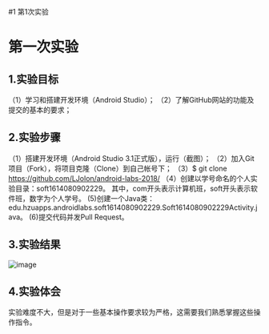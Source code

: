 #1 第1次实验
# 第一次实验
## 1.实验目标
（1）学习和搭建开发环境（Android Studio）；
（2）了解GitHub网站的功能及提交的基本的要求；
 ## 2.实验步骤
（1）搭建开发环境（Android Studio 3.1正式版），运行（截图）；
（2）加入Git项目（Fork），将项目克隆（Clone）到自己帐号下；
（3）$ git clone https://github.com/LJolon/android-labs-2018/
（4）创建以学号命名的个人实验目录：soft1614080902229。
 其中，com开头表示计算机班，soft开头表示软件班，数字为个人学号。
 (5)创建一个Java类：edu.hzuapps.androidlabs.soft1614080902229.Soft1614080902229Activity.java。
 (6)提交代码并发Pull Request。
## 3.实验结果
![image](https://github.com/LJolon/android-labs-2018/blob/f7a024d75cd8affc5bc380ed1767f50c7763eaed/soft161408090229/Soft1614080902229Activity.jpg)
## 4.实验体会
实验难度不大，但是对于一些基本操作要求较为严格，这需要我们熟悉掌握这些操作指令。

